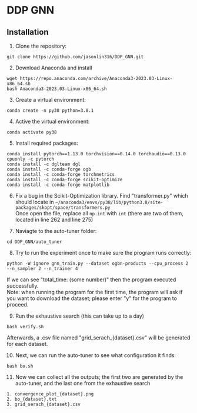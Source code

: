 # DDP GNN

## Installation

1. Clone the repository:

```shell
git clone https://github.com/jasonlin316/DDP_GNN.git
```

2. Download Anaconda and install
```shell
wget https://repo.anaconda.com/archive/Anaconda3-2023.03-Linux-x86_64.sh
bash Anaconda3-2023.03-Linux-x86_64.sh
```

3. Create a virtual environment:

```shell
conda create -n py38 python=3.8.1
```

4. Active the virtual environment:

```shell
conda activate py38
```

5. Install required packages:

```shell
conda install pytorch==1.13.0 torchvision==0.14.0 torchaudio==0.13.0 cpuonly -c pytorch
conda install -c dglteam dgl
conda install -c conda-forge ogb
conda install -c conda-forge torchmetrics
conda install -c conda-forge scikit-optimize
conda install -c conda-forge matplotlib
```

6. Fix a bug in the Scikit-Optimization library. Find "transformer.py" which should locate in
   ```~/anaconda3/envs/py38/lib/python3.8/site-packages/skopt/space/transformers.py```  
   Once open the file, replace all ```np.int``` with ```int``` (there are two of them, located in line 262 and line 275)

7. Naviagte to the auto-tuner folder:
```
cd DDP_GNN/auto_tuner
```
8. Try to run the experiment once to make sure the program runs correctly:  
```
python -W ignore gnn_train.py --dataset ogbn-products --cpu_process 2 --n_sampler 2 --n_trainer 4
```  
If we can see "total_time: (some number)" then the program executed successfully.  
Note: when running the program for the first time, the program will ask if you want to download the dataset; please enter "y" for the program to proceed.
   
9. Run the exhaustive search (this can take up to a day)

```shell
bash verify.sh
```
Afterwards, a .csv file named "grid_serach_{dataset}.csv" will be generated for each dataset.

10. Next, we can run the auto-tuner to see what configuration it finds:
    
```shell
bash bo.sh
```

11. Now we can collect all the outputs; the first two are generated by the auto-tuner, and the last one from the exhaustive search
```shell
1. convergence_plot_{dataset}.png
2. bo_{dataset}.txt
3. grid_serach_{dataset}.csv
```

